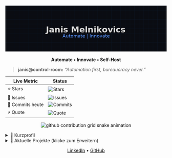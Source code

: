 <p align="center">
  <img src="assets/control_room_glitch.gif" width="700" alt="Janis Melnikovics – Automate | Innovate">
</p>

<p align="center"><strong>Automate • Innovate • Self-Host</strong></p>

> **janis@control-room:** _“Automation first, bureaucracy never.”_

| Live Metric       | Status                                                                                                                                                                 |
|-------------------|------------------------------------------------------------------------------------------------------------------------------------------------------------------------|
| ⭐ Stars          | ![Stars](https://img.shields.io/github/stars/melnikovics/melnikovics?label=⭐%20Stars&logo=github&color=ffd700&logoColor=white&style=flat-square)                         |
| 🐛 Issues         | ![Issues](https://img.shields.io/github/issues/melnikovics/melnikovics?label=🐛%20Issues&logo=github&color=ff8000&logoColor=white&style=flat-square)                       |
| 📝 Commits heute  | ![Commits](https://img.shields.io/endpoint?url=https://raw.githubusercontent.com/melnikovics/melnikovics/main/data/commits.json&label=📝%20Commits&logo=github&logoColor=white&style=flat-square) |
| ⚡ Quote          | ![Quote](https://img.shields.io/endpoint?url=https://raw.githubusercontent.com/melnikovics/melnikovics/main/data/quote.json&style=flat-square)                             |

<p align="center">
  <picture>
    <source media="(prefers-color-scheme: dark)" srcset="dist/github-contribution-grid-snake-dark.svg" />
    <source media="(prefers-color-scheme: light)" srcset="dist/github-contribution-grid-snake.svg" />
    <img alt="github contribution grid snake animation" src="dist/github-contribution-grid-snake.svg" />
  </picture>
</p>

<details>
  <summary>👋 Kurzprofil</summary>

- **Rolle:** IT-Consultant · Power Platform Dev
- **Fokus:** Prozess-Automatisierung, Governance, Self-Hosted KI
- **Ziel:** Smarte Lösungen → finanzielle Unabhängigkeit
</details>

<details>
  <summary>🚀 Aktuelle Projekte (klicke zum Erweitern)</summary>

  <details style="margin-left: 20px;">
    <summary>🤖 <strong>Genehmigungs-Bot</strong> - Power Platform</summary>
    <p align="center">
      <img src="assets/project1_thumb.png" width="300" alt="Genehmigungs-Bot Thumbnail"><br>
      <sub>Adaptive-Card-Workflow für Urlaubs- & Kostenfreigaben (Power Apps + Power Automate)</sub>
    </p>
    <p align="center"><a href="#">🔗 Zum (Platzhalter) Repo/Artikel</a></p>
  </details>

  <details style="margin-left: 20px; margin-top: 10px;">
    <summary>🛠️ <strong>Synology Toolstack</strong> - Docker & Self-Hosting</summary>
    <p align="center">
      <img src="assets/project2_thumb.png" width="300" alt="Synology Toolstack Thumbnail"><br>
      <sub>Docker-Compose-Sammlung (Baserow, Linkwarden, Flowise usw.) für Self-Hosted Productivity</sub>
    </p>
    <p align="center"><a href="#">🔗 Zum (Platzhalter) Repo/Artikel</a></p>
  </details>

  <details style="margin-left: 20px; margin-top: 10px;">
    <summary>🛡️ <strong>Purview Compliance Lab</strong> - M365 Security</summary>
    <p align="center">
      <img src="assets/project3_thumb.png" width="300" alt="Purview Compliance Lab Thumbnail"><br>
      <sub>E5-Sandbox zum Testen von Datenklassifizierung, Sensitivity Labels & Retention-Policies</sub>
    </p>
    <p align="center"><a href="#">🔗 Zum (Platzhalter) Repo/Artikel</a></p>
  </details>
</details>

<p align="center">
  <a href="https://www.linkedin.com/in/janismelnikovics">LinkedIn</a> • <a href="https://github.com/melnikovics">GitHub</a>
</p>
